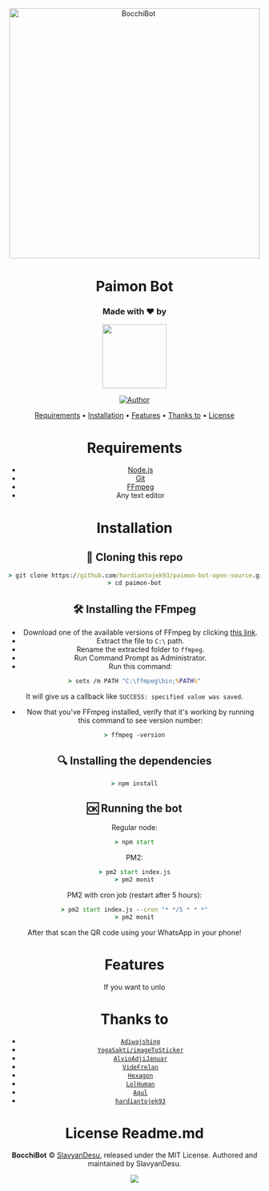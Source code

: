 <div align="center">
<img src="https://images5.alphacoders.com/911/911614.png" alt="BocchiBot" width="500" />

# **Paimon Bot**
>
>

<h3 align="center">Made with ❤️ by</h3>
<p align="center">
  <a href="https://github.com/hardiantojek93"><img src="https://avatars3.githubusercontent.com/u/28254882?s=400&u=25765902db0b709938966cf4127ac11af5eafb5d&v=4" height="128" width="128" /></a>
</p>

<p align="center">
  <a href="https://github.com/hardiantojek93"><img title="Author" src="https://img.shields.io/badge/Author-Hardianto-purple.svg?style=for-the-badge&logo=github" /></a>
</p>

<p align="center">
  <a href="https://github.com/hardiantojek93/paimon-bot-open-source#requirements">Requirements</a> •
  <a href="https://github.com/paimon-bot-open-source#installation">Installation</a> •
  <a href="https://github.com/paimon-bot-open-source#features">Features</a> •
  <a href="https://github.com/hardianto/paimon-bot-open-source#thanks-to">Thanks to</a> •
  <a href="https://github.com/hardiantojek93/paimon-bot-open-source#license">License</a>
</p>


# Requirements
* [Node.js](https://nodejs.org/en/)
* [Git](https://git-scm.com/downloads)
* [FFmpeg](https://www.gyan.dev/ffmpeg/builds/)
* Any text editor

# Installation
## 📝 Cloning this repo
```cmd
> git clone https://github.com/hardiantojek93/paimon-bot-open-source.git
> cd paimon-bot
```

##


## 🛠️ Installing the FFmpeg
* Download one of the available versions of FFmpeg by clicking [this link](https://www.gyan.dev/ffmpeg/builds/).
* Extract the file to `C:\` path.
* Rename the extracted folder to `ffmpeg`.
* Run Command Prompt as Administrator.
* Run this command:
```cmd
> setx /m PATH "C:\ffmpeg\bin;%PATH%"
```
It will give us a callback like `SUCCESS: specified value was saved`.
* Now that you've FFmpeg installed, verify that it's working by running this command to see version number:
```cmd
> ffmpeg -version
```

## 🔍 Installing the dependencies
```cmd
> npm install
```

## 🆗 Running the bot
Regular node:
```cmd
> npm start
```

PM2:
```cmd
> pm2 start index.js
> pm2 monit
```

PM2 with cron job (restart after 5 hours):
```cmd
> pm2 start index.js --cron "* */5 * * *"
> pm2 monit
```

After that scan the QR code using your WhatsApp in your phone!

# Features
If you want to unlo

# Thanks to
* [`Adiwajshing`](https://github.com/adiwajshing/baileys)
* [`YogaSakti/imageToSticker`](https://github.com/YogaSakti/imageToSticker)
* [`AlvioAdjiJanuar`](https://github.com/AlvioAdjiJanuar)
* [`VideFrelan`](https://github.com/VideFrelan)
* [`Hexagon`](https://github.com/hexagonz)
* [`LolHuman`](https://github.com/Lol-Human)
* [`Aqul`](https://github.com/zennn08)
* [`hardiantojek93`](https://github.com/hardiantojek93)

# License Readme.md
**BocchiBot** © [SlavyanDesu](https://github.com/SlavyanDesu), released under the MIT License.
Authored and maintained by SlavyanDesu.

<p align="center">
  <a href="https://app.fossa.com/projects/git%2Bgithub.com%2FSlavyanDesu%2FBocchiBot?ref=badge_large"><img src="https://app.fossa.com/api/projects/git%2Bgithub.com%2FSlavyanDesu%2FBocchiBot.svg?type=large" />
</p>
